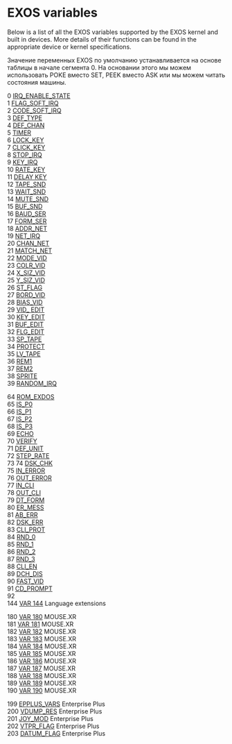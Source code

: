 # EXOS variables

Below is a list of all the EXOS variables supported by the EXOS kernel and built in devices. More details of their functions can be found in the appropriate device or kernel specifications.

Значение переменных EXOS по умолчанию устанавливается на основе таблицы в начале сегмента 0. На основании этого мы можем использовать POKE вместо SET, PEEK вместо ASK или мы можем читать состояния машины.

0 [IRQ_ENABLE_STATE](exos-variables/exos_var0.md)  
1 [FLAG_SOFT_IRQ](exos-variables/exos_var1.md)  
2 [CODE_SOFT_IRQ](exos-variables/exos_var2.md)  
3 [DEF_TYPE](exos-variables/exos_var3.md)  
4 [DEF_CHAN](exos-variables/exos_var4.md)  
5 [TIMER](exos-variables/exos_var5.md)  
6 [LOCK_KEY](exos-variables/exos_var6.md)  
7 [CLICK_KEY](exos-variables/exos_var7.md)  
8 [STOP_IRQ](exos-variables/exos_var8.md)  
9 [KEY_IRQ](exos-variables/exos_var9.md)  
10 [RATE_KEY](exos-variables/exos_var10.md)  
11 [DELAY KEY](exos-variables/exos_var11.md)  
12 [TAPE_SND](exos-variables/exos_var12.md)  
13 [WAIT_SND](exos-variables/exos_var13.md)  
14 [MUTE_SND](exos-variables/exos_var14.md)  
15 [BUF_SND](exos-variables/exos_var15.md)  
16 [BAUD_SER](exos-variables/exos_var16.md)  
17 [FORM_SER](exos-variables/exos_var17.md)  
18 [ADDR_NET](exos-variables/exos_var18.md)  
19 [NET_IRQ](exos-variables/exos_var19.md)  
20 [CHAN_NET](exos-variables/exos_var20.md)  
21 [MATCH_NET](exos-variables/exos_var21.md)  
22 [MODE_VID](exos-variables/exos_var22.md)  
23 [COLR_VID](exos-variables/exos_var23.md)  
24 [X_SIZ_VID](exos-variables/exos_var24.md)  
25 [Y_SIZ_VID](exos-variables/exos_var25.md)  
26 [ST_FLAG](exos-variables/exos_var26.md)  
27 [BORD_VID](exos-variables/exos_var27.md)  
28 [BIAS_VID](exos-variables/exos_var28.md)  
29 [VID_ EDIT](exos-variables/exos_var29.md)  
30 [KEY_EDIT](exos-variables/exos_var30.md)  
31 [BUF_EDIT](exos-variables/exos_var31.md)  
32 [FLG_EDIT](exos-variables/exos_var32.md)  
33 [SP_TAPE](exos-variables/exos_var33.md)  
34 [PROTECT](exos-variables/exos_var34.md)  
35 [LV_TAPE](exos-variables/exos_var35.md)  
36 [REM1](exos-variables/exos_var36.md)  
37 [REM2](exos-variables/exos_var37.md)  
38 [SPRITE](exos-variables/exos_var38.md)  
39 [RANDOM_IRQ](exos-variables/exos_var39.md)  

64 [ROM_EXDOS](exos-variables/exos_var64.md)  
65 [IS_P0](exos-variables/exos_var65.md)  
66 [IS_P1](exos-variables/exos_var66.md)  
67 [IS_P2](exos-variables/exos_var67.md)  
68 [IS_P3](exos-variables/exos_var68.md)  
69 [ECHO](exos-variables/exos_var69.md)  
70 [VERIFY](exos-variables/exos_var70.md)  
71 [DEF_UNIT](exos-variables/exos_var71.md)  
72 [STEP_RATE](exos-variables/exos_var72.md)  
73
74 [DSK_CHK](exos-variables/exos_var74.md)  
75 [IN_ERROR](exos-variables/exos_var75.md)  
76 [OUT_ERROR](exos-variables/exos_var76.md)  
77 [IN_CLI](exos-variables/exos_var77.md)  
78 [OUT_CLI](exos-variables/exos_var78.md)  
79 [DT_FORM](exos-variables/exos_var79.md)  
80 [ER_MESS](exos-variables/exos_var80.md)  
81 [AB_ERR](exos-variables/exos_var81.md)  
82 [DSK_ERR](exos-variables/exos_var82.md)  
83 [CLI_PROT](exos-variables/exos_var83.md)  
84 [RND_0](exos-variables/exos_var84.md)  
85 [RND_1](exos-variables/exos_var85.md)  
86 [RND_2](exos-variables/exos_var86.md)  
87 [RND_3](exos-variables/exos_var87.md)  
88 [CLI_EN](exos-variables/exos_var88.md)  
89 [DCH_DIS](exos-variables/exos_var89.md)  
90 [FAST_VID](exos-variables/exos_var90.md)  
91 [CD_PROMPT](exos-variables/exos_var91.md)  
92  
144 [VAR 144](exos-variables/exos_var144.md) Language extensions  

180 [VAR 180](exos-variables/exos_var180.md)  MOUSE.XR  
181 [VAR 181](exos-variables/exos_var181.md)  MOUSE.XR  
182 [VAR 182](exos-variables/exos_var182.md)  MOUSE.XR  
183 [VAR 183](exos-variables/exos_var183.md)  MOUSE.XR  
184 [VAR 184](exos-variables/exos_var184.md)  MOUSE.XR  
185 [VAR 185](exos-variables/exos_var185.md)  MOUSE.XR  
186 [VAR 186](exos-variables/exos_var186.md)  MOUSE.XR  
187 [VAR 187](exos-variables/exos_var187.md)  MOUSE.XR  
188 [VAR 188](exos-variables/exos_var188.md)  MOUSE.XR  
189 [VAR 189](exos-variables/exos_var189.md)  MOUSE.XR  
190 [VAR 190](exos-variables/exos_var190.md)  MOUSE.XR  

199 [EPPLUS_VARS](exos-variables/exos_var199.md) Enterprise Plus  
200 [VDUMP_RES](exos-variables/exos_var200.md) Enterprise Plus  
201 [JOY_MOD](exos-variables/exos_var201.md) Enterprise Plus  
202 [VTPR_FLAG](exos-variables/exos_var202.md) Enterprise Plus  
203 [DATUM_FLAG](exos-variables/exos_var203.md) Enterprise Plus  
